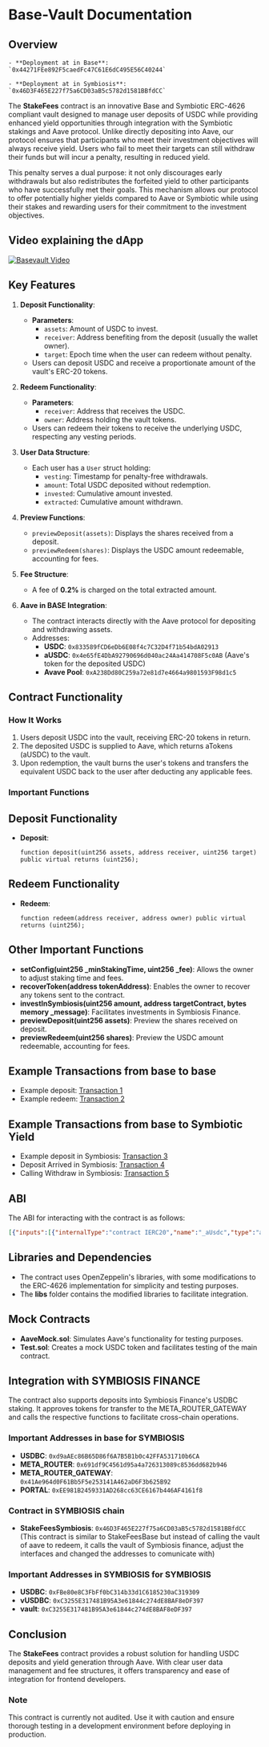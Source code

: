 # Base-Vault Documentation

## Overview
    - **Deployment at in Base**: `0x44271FEe892F5caedFc47C61E6dC495E56C40244`

    - **Deployment at in Symbiosis**: `0x46D3F465E227f75a6CD03aB5c5782d1581BBfdCC`

The **StakeFees** contract is an innovative Base and Symbiotic ERC-4626 compliant vault designed to manage user deposits of USDC while providing enhanced yield opportunities through integration with the Symbiotic stakings and Aave protocol. Unlike directly depositing into Aave, our protocol ensures that participants who meet their investment objectives will always receive yield. Users who fail to meet their targets can still withdraw their funds but will incur a penalty, resulting in reduced yield.

This penalty serves a dual purpose: it not only discourages early withdrawals but also redistributes the forfeited yield to other participants who have successfully met their goals. This mechanism allows our protocol to offer potentially higher yields compared to Aave or Symbiotic while using their stakes and rewarding users for their commitment to the investment objectives.

## Video explaining the dApp

[![Basevault Video](https://img.youtube.com/vi/AuoA3E2hrjQ/0.jpg)](https://www.youtube.com/watch?v=AuoA3E2hrjQ)

## Key Features

1. **Deposit Functionality**:
   - **Parameters**:
     - `assets`: Amount of USDC to invest.
     - `receiver`: Address benefiting from the deposit (usually the wallet owner).
     - `target`: Epoch time when the user can redeem without penalty.
   - Users can deposit USDC and receive a proportionate amount of the vault's ERC-20 tokens.

2. **Redeem Functionality**:
   - **Parameters**:
     - `receiver`: Address that receives the USDC.
     - `owner`: Address holding the vault tokens.
   - Users can redeem their tokens to receive the underlying USDC, respecting any vesting periods.

3. **User Data Structure**:
   - Each user has a `User` struct holding:
     - `vesting`: Timestamp for penalty-free withdrawals.
     - `amount`: Total USDC deposited without redemption.
     - `invested`: Cumulative amount invested.
     - `extracted`: Cumulative amount withdrawn.

4. **Preview Functions**:
   - `previewDeposit(assets)`: Displays the shares received from a deposit.
   - `previewRedeem(shares)`: Displays the USDC amount redeemable, accounting for fees.

5. **Fee Structure**:
   - A fee of **0.2%** is charged on the total extracted amount.

6. **Aave in BASE Integration**:
   - The contract interacts directly with the Aave protocol for depositing and withdrawing assets.
   - Addresses:
     - **USDC**: `0x833589fCD6eDb6E08f4c7C32D4f71b54bdA02913`
     - **aUSDC**: `0x4e65fE4DbA92790696d040ac24Aa414708F5c0AB` (Aave's token for the deposited USDC)
     - **Avave Pool**: `0xA238Dd80C259a72e81d7e4664a9801593F98d1c5`

## Contract Functionality

### How It Works

1. Users deposit USDC into the vault, receiving ERC-20 tokens in return.
2. The deposited USDC is supplied to Aave, which returns aTokens (aUSDC) to the vault.
3. Upon redemption, the vault burns the user's tokens and transfers the equivalent USDC back to the user after deducting any applicable fees.

### Important Functions

## Deposit Functionality

- **Deposit**: 
  ```solidity
  function deposit(uint256 assets, address receiver, uint256 target) public virtual returns (uint256);

## Redeem Functionality

- **Redeem**:
  ```solidity
  function redeem(address receiver, address owner) public virtual returns (uint256);

## Other Important Functions

- **setConfig(uint256 _minStakingTime, uint256 _fee)**: Allows the owner to adjust staking time and fees.
- **recoverToken(address tokenAddress)**: Enables the owner to recover any tokens sent to the contract.
- **investInSymbiosis(uint256 amount, address targetContract, bytes memory _message)**: Facilitates investments in Symbiosis Finance.
- **previewDeposit(uint256 assets)**: Preview the shares received on deposit.
- **previewRedeem(uint256 shares)**: Preview the USDC amount redeemable, accounting for fees.

## Example Transactions from base to base
- Example deposit: [Transaction 1](https://basescan.org/tx/0x8e299df9023f26cc850c7684a5ddd35c69db8444bbab53ee2c3634c2995bd2ad)
- Example redeem: [Transaction 2](https://basescan.org/tx/0x4718c22691515d11b012a4974fdca1e78c8343a462b36c3e2c6fca7938e5c4d9)

## Example Transactions from base to Symbiotic Yield
- Example deposit in Symbiosis: [Transaction 3](https://basescan.org/tx/0x3d8d1a5d0170b351eeda3cd5a69f5c95e7de6d75933f0563b732fa1c89291190)
- Deposit Arrived in Symbiosis: [Transaction 4](https://symbiosis.calderaexplorer.xyz/tx/0x6299a8eaf3fe93f98469c43687fddb26e3fa3081f3e853d1b6f02a9d65d31734)
- Calling Withdraw in Symbiosis: [Transaction 5](https://symbiosis.calderaexplorer.xyz/tx/0x0e78621373f2e08f8f7bae4cb5214d65c14b406f94bf5830326926c6b632d81f)

## ABI

The ABI for interacting with the contract is as follows:
```json
[{"inputs":[{"internalType":"contract IERC20","name":"_aUsdc","type":"address"},{"internalType":"address","name":"_pool","type":"address"},{"internalType":"address","name":"_usdc","type":"address"}],"stateMutability":"nonpayable","type":"constructor"}, ...]
```


## Libraries and Dependencies

- The contract uses OpenZeppelin's libraries, with some modifications to the ERC-4626 implementation for simplicity and testing purposes.
- The **libs** folder contains the modified libraries to facilitate integration.

## Mock Contracts

- **AaveMock.sol**: Simulates Aave's functionality for testing purposes.
- **Test.sol**: Creates a mock USDC token and facilitates testing of the main contract.

## Integration with SYMBIOSIS FINANCE

The contract also supports deposits into Symbiosis Finance's USDBC staking. It approves tokens for transfer to the META_ROUTER_GATEWAY and calls the respective functions to facilitate cross-chain operations.

### Important Addresses in base for SYMBIOSIS
- **USDBC**: `0xd9aAEc86B65D86f6A7B5B1b0c42FFA531710b6CA`
- **META_ROUTER**: `0x691df9C4561d95a4a726313089c8536dd682b946`
- **META_ROUTER_GATEWAY**: `0x41Ae964d0F61Bb5F5e253141A462aD6F3b625B92`
- **PORTAL**: `0xEE981B2459331AD268cc63CE6167b446AF4161f8`

### Contract in SYMBIOSIS chain
- **StakeFeesSymbiosis**: `0x46D3F465E227f75a6CD03aB5c5782d1581BBfdCC`
(This contract is similar to StakeFeesBase but instead of calling the vault of aave to redeem, it calls the vault of Symbiosis finance, adjust the interfaces and changed the addresses to comunicate with)

### Important Addresses in SYMBIOSIS for SYMBIOSIS
- **USDBC**: `0xFBe80e8C3FbFf0bC314b33d1C6185230aC319309`
- **vUSDBC**: `0xC3255E317481B95A3e61844c274dE8BAF8eDF397`
- **vault**: `0xC3255E317481B95A3e61844c274dE8BAF8eDF397`


## Conclusion

The **StakeFees** contract provides a robust solution for handling USDC deposits and yield generation through Aave. With clear user data management and fee structures, it offers transparency and ease of integration for frontend developers. 

### Note
This contract is currently not audited. Use it with caution and ensure thorough testing in a development environment before deploying in production.